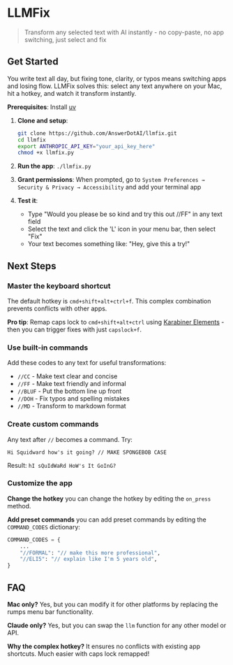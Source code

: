# LLMFix
> Transform any selected text with AI instantly - no copy-paste, no app switching, just select and fix

## Get Started

You write text all day, but fixing tone, clarity, or typos means switching apps and losing flow. LLMFix solves this: select any text anywhere on your Mac, hit a hotkey, and watch it transform instantly.

**Prerequisites**: Install [uv](https://docs.astral.sh/uv/getting-started/installation/)

1. **Clone and setup**:
   ```bash
   git clone https://github.com/AnswerDotAI/llmfix.git
   cd llmfix
   export ANTHROPIC_API_KEY="your_api_key_here"
   chmod +x llmfix.py
   ```

2. **Run the app**: `./llmfix.py`

3. **Grant permissions**: When prompted, go to `System Preferences → Security & Privacy → Accessibility` and add your terminal app

4. **Test it**: 
   - Type "Would you please be so kind and try this out //FF" in any text field
   - Select the text and click the 'L' icon in your menu bar, then select "Fix"
   - Your text becomes something like: "Hey, give this a try!"

## Next Steps

### Master the keyboard shortcut

The default hotkey is `cmd+shift+alt+ctrl+f`. This complex combination prevents conflicts with other apps. 

**Pro tip**: Remap caps lock to `cmd+shift+alt+ctrl` using [Karabiner Elements](https://karabiner-elements.pqrs.org/) - then you can trigger fixes with just `capslock+f`.

### Use built-in commands

Add these codes to any text for useful transformations:
- `//CC` - Make text clear and concise
- `//FF` - Make text friendly and informal  
- `//BLUF` - Put the bottom line up front
- `//DOH` - Fix typos and spelling mistakes
- `//MD` - Transform to markdown format

### Create custom commands

Any text after `//` becomes a command. Try:

```
Hi Squidward how's it going? // MAKE SPONGEBOB CASE
```

Result: `hI sQuIdWaRd HoW's It GoInG?`

### Customize the app

**Change the hotkey**  you can change the hotkey by editing the `on_press` method.

**Add preset commands** you can add preset commands by editing the `COMMAND_CODES` dictionary:

```python
COMMAND_CODES = {
    ...
    "//FORMAL": "// make this more professional",
    "//ELI5": "// explain like I'm 5 years old",
}
```


## FAQ

**Mac only?** Yes, but you can modify it for other platforms by replacing the rumps menu bar functionality.

**Claude only?** Yes, but you can swap the `llm` function for any other model or API.

**Why the complex hotkey?** It ensures no conflicts with existing app shortcuts. Much easier with caps lock remapped!


